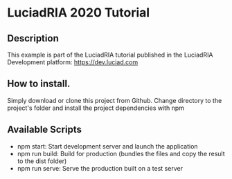 # LuciadRIA 2020 Tutorial
## Description
 This example is part of the LuciadRIA tutorial published in the LuciadRIA Development platform:
 https://dev.luciad.com

## How to install.  
Simply download or clone this project from Github. Change directory to the project's folder and install the project dependencies with npm

## Available Scripts

* npm start: Start development server and launch the application
* npm run build: Build for production (bundles the files and copy the result to the dist folder)
* npm run serve: Serve the production built on a test server

